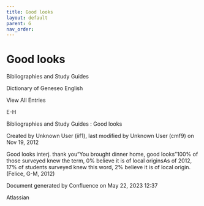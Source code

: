 ```yaml
---
title: Good looks
layout: default
parent: G
nav_order:
---
```


# Good looks

Bibliographies and Study Guides

Dictionary of Geneseo English

View All Entries

E-H

Bibliographies and Study Guides : Good looks

Created by  Unknown User (iif1), last modified by  Unknown User (cmf9) on Nov 19, 2012

Good looks interj. thank you“You brought dinner home, good looks”100% of those surveyed knew the term, 0% believe it is of local originsAs of 2012, 17% of students surveyed knew this word, 2% believe it is of local origin.(Felice, G-M, 2012)

Document generated by Confluence on May 22, 2023 12:37

Atlassian
